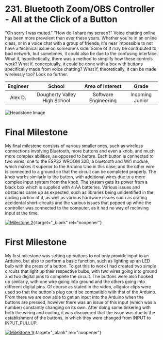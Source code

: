 # 231. Bluetooth Zoom/OBS Controller - All at the Click of a Button
"Oh sorry I was muted." "How do I share my screen?" Voice chatting online has been more prevalent than ever these years. Whether you're in an online class, or in a voice chat with a group of friends, it's near impossible to not have a technical issue on someone's side. Some of it may be contributed to bad network, but sometimes, it could also be due to the confusing interface. What if, hypothetically, there was a method to simplify how these controls work? What if, conceptually, it could be done with a box with buttons specifically made from voice chatting? What if, theoretically, it can be made wirelessly too? Look no further.

| **Engineer** | **School** | **Area of Interest** | **Grade** |
|:--:|:--:|:--:|:--:|
| Alex D. | Dougherty Valley High School | Software Engineering | Incoming Junior

![Headstone Image](https://bluestampengineering.com/wp-content/uploads/2016/05/improve.jpg)
  
# Final Milestone
My final milestone consists of various smaller ones, such as wireless connections involving Bluetooth, more buttons and even a knob, and much more complex abilities, as opposed to before. Each button is connected to two wires, one to the ESP32 WROOM 32D, a bluetooth and Wifi module, which makes it superior to the Arduino Uno in this case, and the other wire is connected to a ground so that the circuit can be completed properly. The knob works similarly to the button, with additional wires due to a more complex input system from the knob. The system gets its power from a black box which is supplied with 4 AA batteries. Various issues and obstacles came up as expected, such as libraries being unidentified in the coding portion of it, as well as various hardware issues such as crating accidental short-circuits and the various issues that popped up whne the controller was connected to the computer, as it had no way of recieving input at the time.

[![Milestone 2](https://res.cloudinary.com/marcomontalbano/image/upload/v1656530226/video_to_markdown/images/youtube--W7x7V-Vu5jY-c05b58ac6eb4c4700831b2b3070cd403.jpg)](https://www.youtube.com/watch?v=W7x7V-Vu5jY "Bluetooth Zoom Controller Second Milestone"){:target="_blank" rel="noopener"}
 

# First Milestone  
My first milestone was setting up buttons to not only provide input to an Arduino, but also to perform a basic function, such as lighting up an LED bulb with the press of a button. To get this to work I had created two simple circuits that light up their respective bulbs, with two wires going into ground and two digital pins to complete the circuit. The buttons were also hooked up similarly, with one wire going into ground and the others going into different digital pins. Of course as stated in the video, alligator clips were used so that the button's plug could be compatible with that of the Arduino. From there we are now able to get an input into the Arduino when the buttons are pressed, however there was an issue of this input (which was a number) constantly changing on its own. After doing some tinkering with both the wiring and coding, it was discovered that the issue was due to the establishment of the buttons, in which they were changed from INPUT to INPUT_PULLUP.

[![MileStone 1](https://res.cloudinary.com/marcomontalbano/image/upload/v1655494836/video_to_markdown/images/youtube--eeJcswv33rA-c05b58ac6eb4c4700831b2b3070cd403.jpg)](https://www.youtube.com/watch?v=eeJcswv33rA "MileStone 1"){:target="_blank" rel="noopener"}

